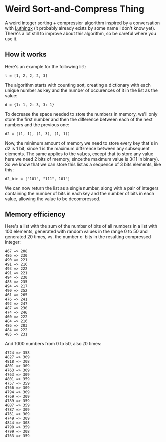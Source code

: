 # Weird Sort-and-Compress Thing
A weird integer sorting + compression algorithm inspired by a conversation with [Luthingx]( https://github.com/Luthingx ) (it probably already exists by some name I don't know yet). There's a lot still to improve about this algorithm, so be careful where you use it.


## How it works
Here's an example for the following list:

    l = [1, 2, 2, 2, 3]

The algorithm starts with counting sort, creating a dictionary with each unique number as key and the number of occurences of it in the list as the value:

    d = {1: 1, 2: 3, 3: 1}

To decrease the space needed to store the numbers in memory, we'll only store the first number and then the difference between each of the next numbers and the previous one:

    d2 = [(1, 1), (1, 3), (1, 1))
    
Now, the minimum amount of memory we need to store every key that's in d2 is 1 bit, since 1 is the maximum difference between any subsequent elements. The same applies to the values, except that to store any value here we need 2 bits of memory, since the maximum value is 3(11 in binary).
So we know that we can store this list as a sequence of 3 bits elements, like this:

    d2_bin = ["101", "111", 101"]
    
We can now return the list as a single number, along with a pair of integers containing the number of bits in each key and the number of bits in each value, allowing the value to be decompressed.

## Memory efficiency

Here's a list with the sum of the number of bits of all numbers in a list with 100 elements, generated with random values in the range 0 to 50 and generated 20 times, vs. the number of bits in the resulting compressed integer:

    467 => 208
    486 => 230
    490 => 221
    491 => 216
    493 => 222
    491 => 221
    494 => 230
    485 => 235
    494 => 217
    490 => 252
    461 => 265
    476 => 241
    492 => 247
    487 => 230
    474 => 246
    460 => 222
    484 => 216
    486 => 203
    484 => 222
    485 => 231
    
And 1000 numbers from 0 to 50, also 20 times:

    4724 => 358
    4827 => 309
    4818 => 308
    4801 => 309
    4763 => 309
    4763 => 309
    4801 => 359
    4757 => 359
    4766 => 309
    4794 => 309
    4769 => 309
    4789 => 359
    4887 => 359
    4787 => 309
    4761 => 309
    4749 => 309
    4844 => 308
    4798 => 359
    4799 => 308
    4763 => 359
